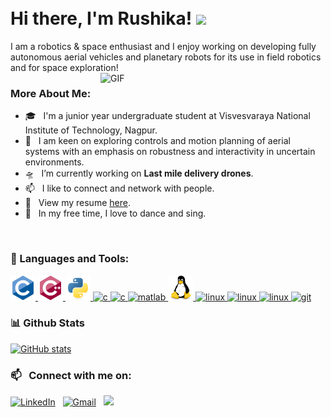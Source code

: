 # <br> Hi there, I'm Rushika! <img src="https://user-images.githubusercontent.com/42378118/110234147-e3259600-7f4e-11eb-95be-0c4047144dea.gif" width="30"><br>

I am a robotics & space enthusiast and I enjoy working on developing fully autonomous aerial vehicles and planetary robots for its use in field robotics and for space exploration!
<br/>
<img align="right" alt="GIF" src="https://media1.giphy.com/media/BWdgfiUZ0f6isJnABJ/giphy.gif" width="360px"/>
  
### More About Me:

- 🎓 &nbsp; I'm a junior year undergraduate student at Visvesvaraya National Institute of Technology, Nagpur.
- 🌱 &nbsp; I am keen on exploring controls and motion planning of aerial systems with an emphasis on robustness and interactivity in uncertain environments.
- 🛸 &nbsp; I’m currently working on **Last mile delivery drones**.
- 📫 &nbsp; I like to connect and network with people.
- 📝 &nbsp; View my resume [here](https://drive.google.com/file/d/1dDYmZ3G7GlPtMCCZsnKXX_SRDHFQX-TP/view?usp=sharing).
- 🥀 &nbsp; In my free time, I love to dance and sing.
<br>

### 🔨 Languages and Tools:
<p align="left">
<a href="https://www.cprogramming.com/" target="_blank"> <img src="https://raw.githubusercontent.com/devicons/devicon/master/icons/c/c-original.svg" alt="c" width="40" height="40"/> </a> 
<a href="https://www.w3schools.com/cpp/" target="_blank"> <img src="https://raw.githubusercontent.com/devicons/devicon/master/icons/cplusplus/cplusplus-original.svg" alt="cplusplus" width="40" height="40"/> </a> 
<a href="https://www.python.org" target="_blank"> <img src="https://raw.githubusercontent.com/devicons/devicon/master/icons/python/python-original.svg" alt="python" width="40" height="40"/> </a> 
<a href="https://www.cprogramming.com/" target="_blank"> <img src="https://upload.wikimedia.org/wikipedia/commons/thumb/8/84/Matplotlib_icon.svg/1024px-Matplotlib_icon.svg.png" alt="c" width="40" height="40"/> </a> 
<a href="https://www.cprogramming.com/" target="_blank"> <img src="https://user-images.githubusercontent.com/98330/63813335-20cd4b80-c8e2-11e9-9c04-e4dbf7285aa1.png" alt="c" width="40" height="40"/> </a> 
<a href="https://in.mathworks.com/" target="_blank"> <img src="https://upload.wikimedia.org/wikipedia/commons/thumb/2/21/Matlab_Logo.png/667px-Matlab_Logo.png" alt="matlab" width="40" height="40"/> </a> 
<a href="https://www.linux.org/" target="_blank"> <img src="https://raw.githubusercontent.com/devicons/devicon/master/icons/linux/linux-original.svg" alt="linux" width="40" height="40"/> </a> 
<a href="https://www.linux.org/" target="_blank"> <img src="https://docs.px4.io/master/assets/img/logo_pro_small.e0fa34bd.png" alt="linux" width="40" height="40"/> </a> 
<a href="https://www.linux.org/" target="_blank"> <img src="https://upload.wikimedia.org/wikipedia/commons/thumb/b/bb/Ros_logo.svg/1280px-Ros_logo.svg.png" alt="linux" width="100" height="40"/> </a> 
<a href="https://www.linux.org/" target="_blank"> <img src="https://upload.wikimedia.org/wikipedia/en/5/5e/Gazebo_logo_without_text.svg" alt="linux" width="40" height="40"/> </a> 
<a href="https://git-scm.com/" target="_blank"> <img src="https://ardupilot.org/dev/_images/ardupilot_logo.jpg" alt="git" width="150" height="40"/> </a> 
<br>

### 📊 Github Stats
[![GitHub stats](https://github-readme-stats.vercel.app/api?username=rushikajoshi)](https://github.com/rushikajoshi/github-readme-stats)
</a>


### 📫 &nbsp; Connect with me on:

<a href="https://www.linkedin.com/in/rushikajoshi/"><img alt="LinkedIn" src="https://img.shields.io/badge/linkedin%20-%230077B5.svg?&style=flat&logo=linkedin&logoColor=white"/></a> &nbsp;
<a href="mailto:rushikaj01@gmail.com"><img alt="Gmail" src="https://img.shields.io/badge/Gmail-D14836?style=flat&logo=gmail&logoColor=white" /></a> &nbsp;
<a href="https://instagram.com/rushikaj01"><img src="https://img.shields.io/badge/-@rushikaj01_-E4405F?style=flat&logo=Instagram&logoColor=white"/></a> &nbsp;
